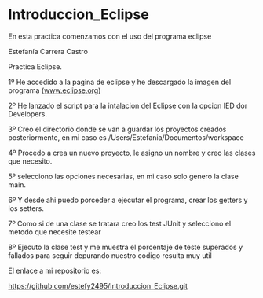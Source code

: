 # Introduccion_Eclipse
En esta practica comenzamos con el uso del programa eclipse

Estefanía Carrera Castro

Practica Eclipse.

1º He accedido a la pagina de eclipse y he descargado la imagen del programa (www.eclipse.org)

2º He lanzado el script para la intalacion del Eclipse con la opcion IED dor Developers.

3º Creo el directorio donde se van a guardar los proyectos creados posteriormente, en mi caso es /Users/Estefania/Documentos/workspace

4º Procedo a crea un nuevo proyecto, le asigno un nombre y creo las clases que necesito.

5º selecciono las opciones necesarias, en mi caso solo genero la clase main.

6º Y desde ahi puedo porceder a ejecutar el programa, crear los getters y los setters.

7º Como si de una clase se tratara creo los test JUnit y selecciono el metodo que necesite testear

8º Ejecuto la clase test y me muestra el porcentaje de teste superados y fallados para seguir depurando nuestro codigo resulta muy util

El enlace a mi repositorio es:

https://github.com/estefy2495/Introduccion_Eclipse.git

